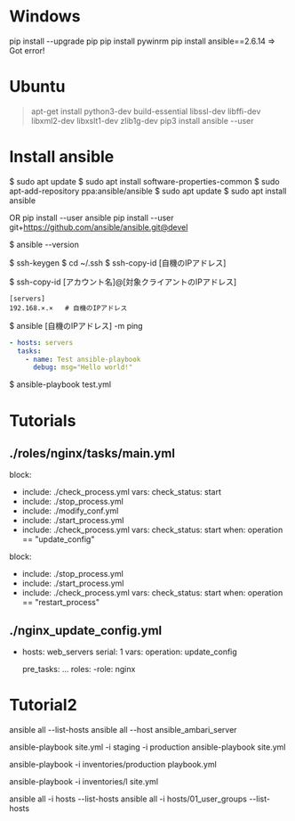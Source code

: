 
# Windows
pip install --upgrade pip
pip install pywinrm
pip install ansible==2.6.14
=> Got error!

# Ubuntu
> apt-get install python3-dev build-essential libssl-dev libffi-dev libxml2-dev libxslt1-dev zlib1g-dev
> pip3 install ansible --user


# Install ansible
$ sudo apt update
$ sudo apt install software-properties-common
$ sudo apt-add-repository ppa:ansible/ansible
$ sudo apt update
$ sudo apt install ansible


OR
pip install --user ansible
pip install --user git+https://github.com/ansible/ansible.git@devel



$ ansible --version



$ ssh-keygen
$ cd ~/.ssh
$ ssh-copy-id [自機のIPアドレス]


$ ssh-copy-id [アカウント名]@[対象クライアントのIPアドレス]


```/etc/ansible/hosts
[servers]
192.168.×.×   # 自機のIPアドレス
```

$ ansible [自機のIPアドレス] -m ping

``` test.yml
- hosts: servers
  tasks:
    - name: Test ansible-playbook
      debug: msg="Hello world!"
```

$ ansible-playbook test.yml

# Tutorials

./roles/nginx/tasks/main.yml
---
block:
  - include: ./check_process.yml
    vars: check_status: start
  - include: ./stop_process.yml
  - include: ./modify_conf.yml
  - include: ./start_process.yml
  - include: ./check_process.yml
    vars: check_status: start
  when: operation == "update_config"

block:
  - include: ./stop_process.yml
  - include: ./start_process.yml
  - include: ./check_process.yml
    vars: check_status: start
  when: operation == "restart_process"

./nginx_update_config.yml
---
- hosts: web_servers
  serial: 1
  vars:
    operation: update_config
  
  pre_tasks:
  ...
  roles:
    -role: nginx

# Tutorial2

ansible all --list-hosts
ansible all --host ansible_ambari_server

ansible-playbook site.yml -i staging -i production
ansible-playbook site.yml

ansible-playbook -i inventories/production playbook.yml

ansible-playbook -i inventories/l site.yml

ansible all -i hosts --list-hosts
ansible all -i hosts/01_user_groups --list-hosts

